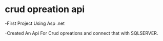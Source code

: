 # crud opreation api
-First Project Using Asp .net

-Created An Api For Crud opreations and connect that with SQLSERVER.
